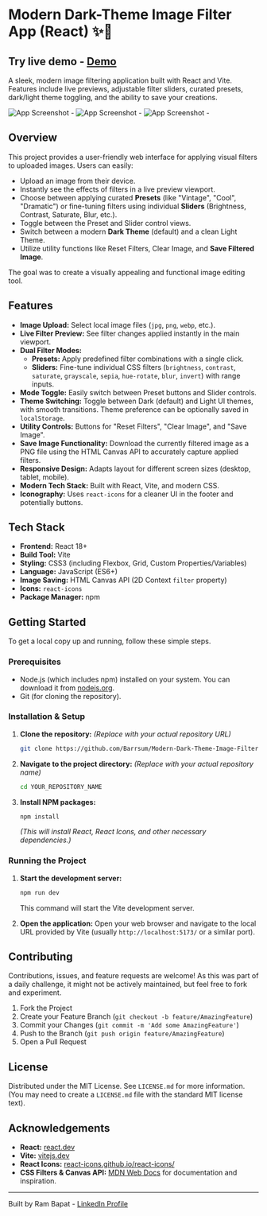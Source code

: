 # Modern Dark-Theme Image Filter App (React) ✨🎨

## Try live demo - [Demo](https://modern-dark-theme-image-filter-app.vercel.app/)

A sleek, modern image filtering application built with React and Vite. Features include live previews, adjustable filter sliders, curated presets, dark/light theme toggling, and the ability to save your creations.

<!-- ================================================== -->
<!-- === Screenshots === -->
![App Screenshot -](./public/homepage-withimg-01.png)
![App Screenshot -](./public/homepage-withimg-02.png)
![App Screenshot -](./public/homepage-withimg-03.png)

<!-- ================================================== -->

## Overview

This project provides a user-friendly web interface for applying visual filters to uploaded images. Users can easily:

*   Upload an image from their device.
*   Instantly see the effects of filters in a live preview viewport.
*   Choose between applying curated **Presets** (like "Vintage", "Cool", "Dramatic") or fine-tuning filters using individual **Sliders** (Brightness, Contrast, Saturate, Blur, etc.).
*   Toggle between the Preset and Slider control views.
*   Switch between a modern **Dark Theme** (default) and a clean Light Theme.
*   Utilize utility functions like Reset Filters, Clear Image, and **Save Filtered Image**.

The goal was to create a visually appealing and functional image editing tool.

## Features

*   **Image Upload:** Select local image files (`jpg`, `png`, `webp`, etc.).
*   **Live Filter Preview:** See filter changes applied instantly in the main viewport.
*   **Dual Filter Modes:**
    *   **Presets:** Apply predefined filter combinations with a single click.
    *   **Sliders:** Fine-tune individual CSS filters (`brightness`, `contrast`, `saturate`, `grayscale`, `sepia`, `hue-rotate`, `blur`, `invert`) with range inputs.
*   **Mode Toggle:** Easily switch between Preset buttons and Slider controls.
*   **Theme Switching:** Toggle between Dark (default) and Light UI themes, with smooth transitions. Theme preference can be optionally saved in `localStorage`.
*   **Utility Controls:** Buttons for "Reset Filters", "Clear Image", and "Save Image".
*   **Save Image Functionality:** Download the currently filtered image as a PNG file using the HTML Canvas API to accurately capture applied filters.
*   **Responsive Design:** Adapts layout for different screen sizes (desktop, tablet, mobile).
*   **Modern Tech Stack:** Built with React, Vite, and modern CSS.
*   **Iconography:** Uses `react-icons` for a cleaner UI in the footer and potentially buttons.

## Tech Stack

*   **Frontend:** React 18+
*   **Build Tool:** Vite
*   **Styling:** CSS3 (including Flexbox, Grid, Custom Properties/Variables)
*   **Language:** JavaScript (ES6+)
*   **Image Saving:** HTML Canvas API (2D Context `filter` property)
*   **Icons:** `react-icons`
*   **Package Manager:** npm

## Getting Started

To get a local copy up and running, follow these simple steps.

### Prerequisites

*   Node.js (which includes npm) installed on your system. You can download it from [nodejs.org](https://nodejs.org/).
*   Git (for cloning the repository).

### Installation & Setup

1.  **Clone the repository:**
    *(Replace with your actual repository URL)*
    ```bash
    git clone https://github.com/Barrsum/Modern-Dark-Theme-Image-Filter-App.git
    ```

2.  **Navigate to the project directory:**
    *(Replace with your actual repository name)*
    ```bash
    cd YOUR_REPOSITORY_NAME
    ```

3.  **Install NPM packages:**
    ```bash
    npm install
    ```
    *(This will install React, React Icons, and other necessary dependencies.)*

### Running the Project

1.  **Start the development server:**
    ```bash
    npm run dev
    ```
    This command will start the Vite development server.

2.  **Open the application:**
    Open your web browser and navigate to the local URL provided by Vite (usually `http://localhost:5173/` or a similar port).

## Contributing

Contributions, issues, and feature requests are welcome! As this was part of a daily challenge, it might not be actively maintained, but feel free to fork and experiment.

1.  Fork the Project
2.  Create your Feature Branch (`git checkout -b feature/AmazingFeature`)
3.  Commit your Changes (`git commit -m 'Add some AmazingFeature'`)
4.  Push to the Branch (`git push origin feature/AmazingFeature`)
5.  Open a Pull Request

## License

Distributed under the MIT License. See `LICENSE.md` for more information. (You may need to create a `LICENSE.md` file with the standard MIT license text).

## Acknowledgements

*   **React:** [react.dev](https://react.dev/)
*   **Vite:** [vitejs.dev](https://vitejs.dev/)
*   **React Icons:** [react-icons.github.io/react-icons/](https://react-icons.github.io/react-icons/)
*   **CSS Filters & Canvas API:** [MDN Web Docs](https://developer.mozilla.org/) for documentation and inspiration.

---

Built by Ram Bapat - [LinkedIn Profile](https://www.linkedin.com/in/ram-bapat-barrsum-diamos)
